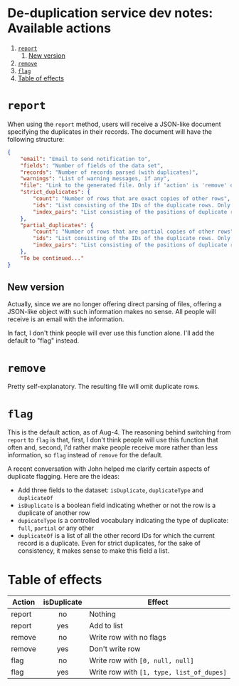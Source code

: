 # De-duplication service dev notes: Available actions

<!-- MarkdownTOC -->

1. [`report`](#report)
    1. [New version](#new-version)
1. [`remove`](#remove)
1. [`flag`](#flag)
1. [Table of effects](#table-of-effects)

<!-- /MarkdownTOC -->

<a name="report"></a>
# `report`

When using the `report` method, users will receive a JSON-like document specifying the duplicates in their records. The document will have the following structure:

```json
{
    "email": "Email to send notification to",
    "fields": "Number of fields of the data set",
    "records": "Number of records parsed (with duplicates)",
    "warnings": "List of warning messages, if any",
    "file": "Link to the generated file. Only if 'action' is 'remove' or 'flag'",
    "strict_duplicates": {
        "count": "Number of rows that are exact copies of other rows",
        "ids": "List consisting of the IDs of the duplicate rows. Only if ID field is provided or can be determined",
        "index_pairs": "List consisting of the positions of duplicate record pairs. Only if 'count' > 0"
    },
    "partial_duplicates": {
        "count": "Number of rows that are partial copies of other rows",
        "ids": "List consisting of the IDs of the duplicate rows. Only if ID field is provided or can be determined",
        "index_pairs": "List consisting of the positions of duplicate record pairs. Only if 'count' > 0"
    },
    "To be continued..."
}
```

<a name="new-version"></a>
## New version

Actually, since we are no longer offering direct parsing of files, offering a JSON-like object with such information makes no sense. All people will receive is an email with the information.

In fact, I don't think people will ever use this function alone. I'll add the default to "flag" instead.

<a name="remove"></a>
# `remove`

Pretty self-explanatory. The resulting file will omit duplicate rows.

<a name="flag"></a>
# `flag`

This is the default action, as of Aug-4. The reasoning behind switching from `report` to `flag` is that, first, I don't think people will use this function that often and, second, I'd rather make people receive more rather than less information, so `flag` instead of `remove` for the default.

A recent conversation with John helped me clarify certain aspects of duplicate flagging. Here are the ideas:

* Add three fields to the dataset: `isDuplicate`, `duplicateType` and `duplicateOf`
* `isDuplicate` is a boolean field indicating whether or not the row is a duplicate of another row
* `dupicateType` is a controlled vocabulary indicating the type of duplicate: `full`, `partial` or any other
* `duplicateOf` is a list of all the other record IDs for which the current record is a duplicate. Even for strict duplicates, for the sake of consistency, it makes sense to make this field a list.

<a name="table-of-effects"></a>
# Table of effects

| Action | isDuplicate | Effect |
|--------|:-----------:|--------|
| report | no | Nothing |
| report | yes | Add to list |
| remove | no | Write row with no flags |
| remove | yes | Don't write row |
| flag | no | Write row with `[0, null, null]` |
| flag | yes | Write row with `[1, type, list_of_dupes]` |